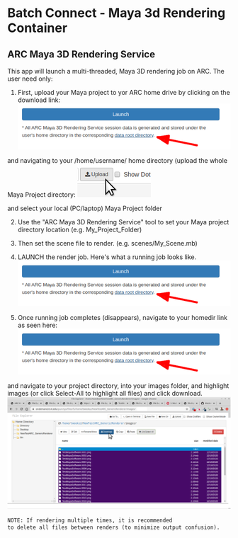 # Batch Connect - Maya 3d Rendering Container

## ARC Maya 3D Rendering Service

This app will launch a multi-threaded, Maya 3D rendering job on ARC. The user need only:

1) First, upload your Maya project to yor ARC home drive by clicking on the download link:
![image of running job](misc/SOVA-ARC-Homedir.png)

and navigating to your /home/username/ home directory (upload the whole Maya Project directory:
![image of running job](misc/SOVA-ARC-Upload.png)

and select your local (PC/laptop) Maya Project folder

2) Use the "ARC Maya 3D Rendering Service" tool to set your Maya project directory location (e.g. My_Project_Folder)

3) Then set the scene file to render. (e.g. scenes/My_Scene.mb)

4) LAUNCH the render job. Here's what a running job looks like. 
![image of running job](misc/SOVA-ARC-Homedir.png)

5) Once running job completes (disappears), navigate to your homedir link as seen here:
![image of download dir link](misc/SOVA-ARC-Homedir.png)

and navigate to your project directory, into your images folder, and highlight images (or click Select-All to highlight all files) and click download.
![image of download dir link](misc/SOVA-ARC-Download.png)

    NOTE: If rendering multiple times, it is recommended
    to delete all files between renders (to minimize output confusion).
